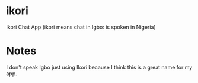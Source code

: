 # ikori
Ikori Chat App (ikori means chat in Igbo: is spoken in Nigeria) 
# Notes 
I don't speak Igbo just using Ikori because I think this is a great name for my app.

